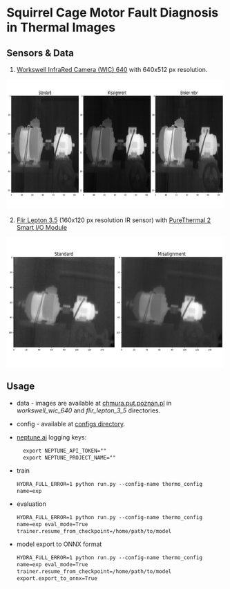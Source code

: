 # Squirrel Cage Motor Fault Diagnosis in Thermal Images

## Sensors & Data

1. [Workswell InfraRed Camera (WIC) 640](https://workswell-thermal-camera.com/workswell-infrared-camera-wic/) with 640x512 px resolution.

<p align="center">
  <img width="900" height="300" src="../../.images/workswell_wic_640_thermal_images.png">
</p>

2. [Flir Lepton 3.5](https://www.flir.com/products/lepton/?model=500-0771-01&vertical=microcam&segment=oem) (160x120 px resolution IR sensor) with [PureThermal 2 Smart I/O Module](https://cdn.sparkfun.com/assets/c/4/7/8/4/PureThermal_2_-_Datasheet_-_1.2.pdf)

<p align="center">
  <img width="600" height="300" src="../../.images/flir_lepton_3_5_thermal_images.png">
</p>


## Usage
 
* data - images are available at [chmura.put.poznan.pl](https://chmura.put.poznan.pl/s/t1VhZlh9sOdyl4Z) in *workswell_wic_640* and *flir_lepton_3_5* directories.

* config - available at [configs directory](./configs).

* [neptune.ai](https://neptune.ai/) logging keys:
  ```commandline
    export NEPTUNE_API_TOKEN=""
    export NEPTUNE_PROJECT_NAME=""
  ```
  
* train
  ```commandline
  HYDRA_FULL_ERROR=1 python run.py --config-name thermo_config name=exp
  ```
  
* evaluation
  ```commandline
  HYDRA_FULL_ERROR=1 python run.py --config-name thermo_config name=exp eval_mode=True trainer.resume_from_checkpoint=/home/path/to/model
  ```

* model export to ONNX format
  ```commandline
  HYDRA_FULL_ERROR=1 python run.py --config-name thermo_config name=exp eval_mode=True trainer.resume_from_checkpoint=/home/path/to/model export.export_to_onnx=True
  ```